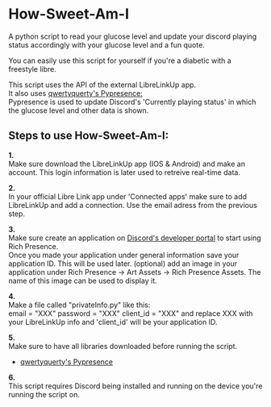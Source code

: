 # How-Sweet-Am-I
A python script to read your glucose level and update your discord playing status accordingly with your glucose level and a fun quote. 

You can easily use this script for yourself if you're a diabetic with a freestyle libre.  

This script uses the API of the external LibreLinkUp app.  
It also uses [qwertyquerty's Pypresence: ](https://github.com/qwertyquerty/pypresence)   
Pypresence is used to update Discord's 'Currently playing status' in which the glucose level and other data is shown.


## Steps to use How-Sweet-Am-I:

**1.**  
Make sure download the LibreLinkUp app (IOS & Android) and make an account. This login information is later used to retreive real-time data.

**2.**  
In your official Libre Link app under 'Connected apps' make sure to add LibreLinkUp and add a connection.
Use the email adress from the previous step.

**3.**  
Make sure create an application on [Discord's developer portal](https://discord.com/developers/applications) to start using Rich Presence.  
Once you made your application under general information save your application ID. This will be used later.
(optional) add an image in your application under Rich Presence -> Art Assets -> Rich Presence Assets. The name of this image can be used to display it.  

**4.**  
Make a file called "privateInfo.py" like this:  
  email = "XXX"
  password = "XXX"
  client_id = "XXX"
and replace XXX with your LibreLinkUp info and 'client_id' will be your application ID.

**5.**  
Make sure to have all libraries downloaded before running the script.  
- [qwertyquerty's Pypresence](https://github.com/qwertyquerty/pypresence) 

**6.**  
This script requires Discord being installed and running on the device you're running the script on.
